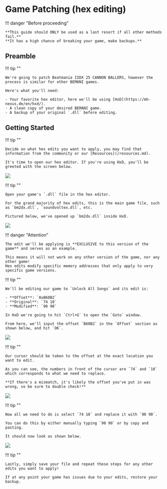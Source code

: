 # Game Patching (hex editing)

!!! danger "Before proceeding"

    **This guide should ONLY be used as a last resort if all other methods fail.**  
    **It has a high chance of breaking your game, make backups.**

## Preamble

!!! tip ""

    We're going to patch Beatmania IIDX 25 CANNON BALLERS, however the process is similar for other BEMANI games.

    Here's what you'll need:

    - Your favorite hex editor, here we'll be using [HxD](https://mh-nexus.de/en/hxd/).
    - A clean copy of your desired BEMANI game.
    - A backup of your original `.dll` before editing.

## Getting Started

!!! tip ""

    Decide on what hex edits you want to apply, you may find that information from the community or our [Resources](/resources.md).
    
    It's time to open our hex editor. If you're using HxD, you'll be greeted with the screen below.

<img src="/img/extras/hexguide/1.webp">

!!! tip ""

    Open your game's `.dll` file in the hex editor.
    
    For the grand majority of hex edits, this is the main game file, such as `bm2dx.dll`, `soundvoltex.dll`, etc.
    
    Pictured below, we've opened up `bm2dx.dll` inside HxD.

<img src="/img/extras/hexguide/2.webp">

!!! danger "Attention"

    The edit we'll be applying is **EXCLUSIVE to this version of the game** and serves as an example.
    
    This means it will not work on any other version of the game, nor any other game!  
    Hex edits modify specific memory addresses that only apply to very specific game versions.

!!! tip ""

    We'll be editing our game to `Unlock All Songs` and its edit is:
    
    - **Offset**: `0xB60B2`
    - **Original**: `74 10`
    - **Modified**: `90 90`
    
    In HxD we're going to hit `Ctrl+G` to open the `Goto` window. 
    
    From here, we'll input the offset `B60B2` in the `Offset` section as shown below, and hit `OK`.

<img src="/img/extras/hexguide/3.webp">

!!! tip ""

    Our cursor should be taken to the offset at the exact location you want to edit.
    
    As you can see, the numbers in front of the cursor are `74` and `10` which corresponds to what we need to replace.
    
    **If there's a mismatch, it's likely the offset you've put in was wrong, so be sure to double check!**

<img src="/img/extras/hexguide/4.webp">

!!! tip ""

    Now all we need to do is select `74 10` and replace it with `90 90`.

    You can do this by either manually typing `90 90` or by copy and pasting.
    
    It should now look as shown below.

<img src="/img/extras/hexguide/5.webp">

!!! tip ""

    Lastly, simply save your file and repeat these steps for any other edits you want to apply!

    If at any point your game has issues due to your edits, restore your backup.